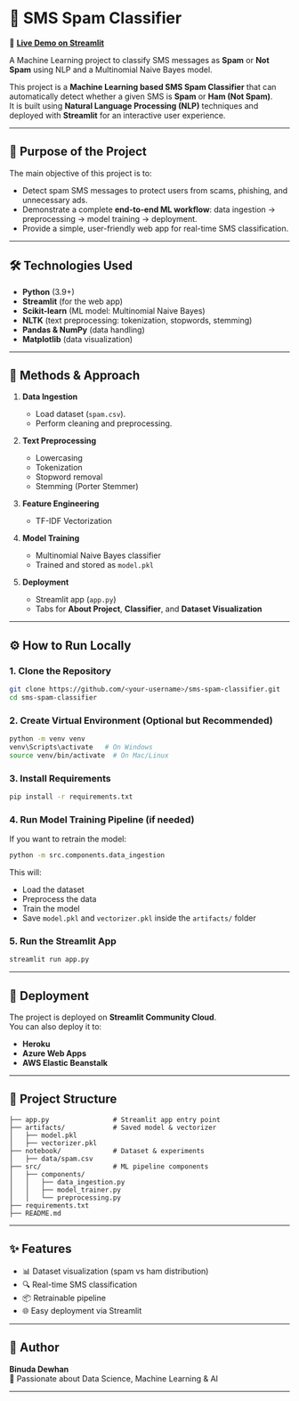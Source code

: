 # 📩 SMS Spam Classifier  

🔗 **[Live Demo on Streamlit](https://spamsms-classifier.streamlit.app/)**  

A Machine Learning project to classify SMS messages as **Spam** or **Not Spam** using NLP and a Multinomial Naive Bayes model.

This project is a **Machine Learning based SMS Spam Classifier** that can automatically detect whether a given SMS is **Spam** or **Ham (Not Spam)**.  
It is built using **Natural Language Processing (NLP)** techniques and deployed with **Streamlit** for an interactive user experience.  

---

## 📌 Purpose of the Project
The main objective of this project is to:
- Detect spam SMS messages to protect users from scams, phishing, and unnecessary ads.  
- Demonstrate a complete **end-to-end ML workflow**: data ingestion → preprocessing → model training → deployment.  
- Provide a simple, user-friendly web app for real-time SMS classification.  

---

## 🛠️ Technologies Used
- **Python** (3.9+)  
- **Streamlit** (for the web app)  
- **Scikit-learn** (ML model: Multinomial Naive Bayes)  
- **NLTK** (text preprocessing: tokenization, stopwords, stemming)  
- **Pandas & NumPy** (data handling)  
- **Matplotlib** (data visualization)  

---

## 🔬 Methods & Approach
1. **Data Ingestion**  
   - Load dataset (`spam.csv`).  
   - Perform cleaning and preprocessing.  

2. **Text Preprocessing**  
   - Lowercasing  
   - Tokenization  
   - Stopword removal  
   - Stemming (Porter Stemmer)  

3. **Feature Engineering**  
   - TF-IDF Vectorization  

4. **Model Training**  
   - Multinomial Naive Bayes classifier  
   - Trained and stored as `model.pkl`  

5. **Deployment**  
   - Streamlit app (`app.py`)  
   - Tabs for **About Project**, **Classifier**, and **Dataset Visualization**  

---

## ⚙️ How to Run Locally  

### 1. Clone the Repository
```bash
git clone https://github.com/<your-username>/sms-spam-classifier.git
cd sms-spam-classifier
```

### 2. Create Virtual Environment (Optional but Recommended)
```bash
python -m venv venv
venv\Scripts\activate   # On Windows
source venv/bin/activate  # On Mac/Linux
```

### 3. Install Requirements
```bash
pip install -r requirements.txt
```

### 4. Run Model Training Pipeline (if needed)
If you want to retrain the model:  
```bash
python -m src.components.data_ingestion
```

This will:
- Load the dataset  
- Preprocess the data  
- Train the model  
- Save `model.pkl` and `vectorizer.pkl` inside the `artifacts/` folder  

### 5. Run the Streamlit App
```bash
streamlit run app.py
```

---

## 🚀 Deployment
The project is deployed on **Streamlit Community Cloud**.  
You can also deploy it to:  
- **Heroku**  
- **Azure Web Apps**  
- **AWS Elastic Beanstalk**  

---

## 📂 Project Structure
```
├── app.py                # Streamlit app entry point
├── artifacts/            # Saved model & vectorizer
│   ├── model.pkl
│   ├── vectorizer.pkl
├── notebook/             # Dataset & experiments
│   ├── data/spam.csv
├── src/                  # ML pipeline components
│   ├── components/
│   │   ├── data_ingestion.py
│   │   ├── model_trainer.py
│   │   └── preprocessing.py
├── requirements.txt
├── README.md
```

---

## ✨ Features
- 📊 Dataset visualization (spam vs ham distribution)  
- 🔍 Real-time SMS classification  
- 📦 Retrainable pipeline  
- 🌐 Easy deployment via Streamlit  

---

## 👤 Author
**Binuda Dewhan**  
🚀 Passionate about Data Science, Machine Learning & AI  

---
